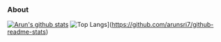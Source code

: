 
### About
[![Arun's github stats](https://github-readme-stats.vercel.app/api?username=arunsri7&count_private=true)](https://github.com/arunsri7/github-readme-stats)
![Top Langs](https://github-readme-stats.vercel.app/api/top-langs/?username=arunsri7)](https://github.com/arunsri7/github-readme-stats)

